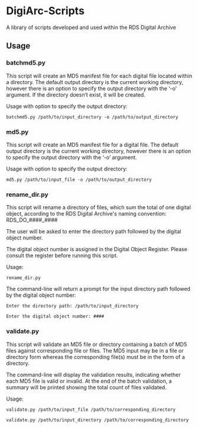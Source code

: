 # DigiArc-Scripts
A library of scripts developed and used within the RDS Digital Archive


## Usage

### batchmd5.py
This script will create an MD5 manifest file for each digital file located within a directory. The default output directory is the current working directory, however there is an option to specify the output directory with the ‘-o’ argument. If the directory doesn’t exist, it will be created.

Usage with option to specify the output directory:

``
batchmd5.py /path/to/input_directory -o /path/to/output_directory
``

### md5.py
This script will create an MD5 manifest file for a digital file. The default output directory is the current working directory, however there is an option to specify the output directory with the ‘-o’ argument.

Usage with option to specify the output directory:

``
md5.py /path/to/input_file -o /path/to/output_directory
``

### rename_dir.py
This script will rename a directory of files, which sum the total of one digital object, according to the RDS Digital Archive's naming convention: RDS_DO_####_#### 

The user will be asked to enter the directory path followed by the digital object number. 

The digital object number is assigned in the Digital Object Register. Please consult the register before running this script.

Usage:

``
rename_dir.py
``

The command-line will return a prompt for the input directory path followed by the digital object number:

``
Enter the directory path: /path/to/input_directory
``

``
Enter the digital object number: ####
``

### validate.py
This script will validate an MD5 file or directory containing a batch of MD5 files against corresponding file or files. The MD5 input may be in a file or directory form whereas the corresponding file(s) must be in the form of a directory. 

The command-line will display the validation results, indicating whether each MD5 file is valid or invalid. At the end of the batch validation, a summary will be printed showing the total count of files validated.

Usage:

``
validate.py /path/to/input_file /path/to/corresponding_directory
``

``
validate.py /path/to/input_directory /path/to/corresponding_directory
``
